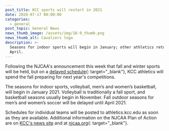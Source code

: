 ```yaml
---
post_title: KCC sports will restart in 2021
date: 2020-07-17 00:00:00
categories:
  - general
post_topic: General News
news_thumb_image: /assets/img/16-9_thumb.png
news_thumb_alt: Cavaliers logo
description: >-
  Seasons for indoor sports will begin in January; other athletics return in
  April.
---
```


Following the NJCAA's announcement this week that fall and winter sports will be held, but on a [delayed schedule](https://d2o2figo6ddd0g.cloudfront.net/h/u/dk9lnct08xxptv/NJCAA_Updated_Plan_of_Action.pdf){: target="_blank"}, KCC athletics will spend the fall preparing for next year's competitions.

The seasons for indoor sports, volleyball, men’s and women’s basketball, will begin in January 2021. Volleyball is traditionally a fall sport, and basketball seasons usually begin in November. Fall outdoor seasons for men’s and women’s soccer will be delayed until April 2021.

Schedules for individual teams will be posted to athletics.kcc.edu as soon as they are available. Additional information on the NJCAA Plan of Action are on [KCC's news site](https://news.kcc.edu/2020/07/14/kcc-sports-will-restart-in-2021.html) and at [njcaa.org](https://www.njcaa.org/general/2019-20/releases/20200713l9o7t8){: target="_blank"}.&nbsp;